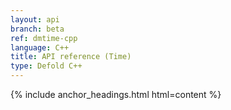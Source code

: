 ```yaml
---
layout: api
branch: beta
ref: dmtime-cpp
language: C++
title: API reference (Time)
type: Defold C++
---
```

{% include anchor_headings.html html=content %}